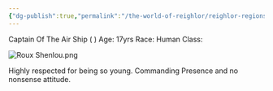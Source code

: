 ```yaml
---
{"dg-publish":true,"permalink":"/the-world-of-reighlor/reighlor-regions/kingdom-of-leloria/joleria/joleria-np-cs/roux-shenlou/"}
---
```


Captain Of The Air Ship ( )
Age: 17yrs 
Race: Human
Class: 

![Roux Shenlou.png](/img/user/Z%20Ref%20Pics/Other%20Pics/Roux%20Shenlou.png)

Highly respected for being so young. Commanding Presence and no nonsense attitude.
